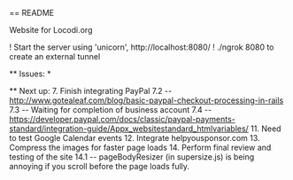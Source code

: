 == README

Website for Locodi.org

! Start the server using 'unicorn', http://localhost:8080/
! ./ngrok 8080 to create an external tunnel

** Issues:
*


** Next up:
7. Finish integrating PayPal
7.2 -- http://www.gotealeaf.com/blog/basic-paypal-checkout-processing-in-rails
7.3 -- Waiting for completion of business account
7.4 -- https://developer.paypal.com/docs/classic/paypal-payments-standard/integration-guide/Appx_websitestandard_htmlvariables/
11. Need to test Google Calendar events
12. Integrate helpyousponsor.com
13. Compress the images for faster page loads
14. Perform final review and testing of the site
14.1 -- pageBodyResizer (in supersize.js) is being annoying if you scroll before the page loads fully.
